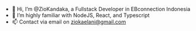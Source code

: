 - 👋 Hi, I’m @ZioKandaka, a Fullstack Developer in EBconnection Indonesia
- 🌱 I’m highly familiar with NodeJS, React, and Typescript
- 📫 Contact via email on ziokaelani@gmail.com

<!---
ZioKandaka/ZioKandaka is a ✨ special ✨ repository because its `README.md` (this file) appears on your GitHub profile.
You can click the Preview link to take a look at your changes.
--->
